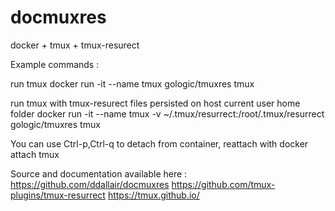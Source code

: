# docmuxres
docker + tmux + tmux-resurect

Example commands :

run tmux
docker run -it --name tmux gologic/tmuxres tmux

run tmux with tmux-resurect files persisted on host current user home folder
docker run -it --name tmux -v ~/.tmux/resurrect:/root/.tmux/resurrect gologic/tmuxres tmux

You can use Ctrl-p,Ctrl-q to detach from container, reattach with
docker attach tmux

Source and documentation available here :
https://github.com/ddallair/docmuxres
https://github.com/tmux-plugins/tmux-resurrect
https://tmux.github.io/
